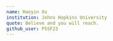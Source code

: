 ```yaml
---
name: Haoyin Xu
institution: Johns Hopkins University
quote: Believe and you will reach.
github_user: PSSF23
---
```

